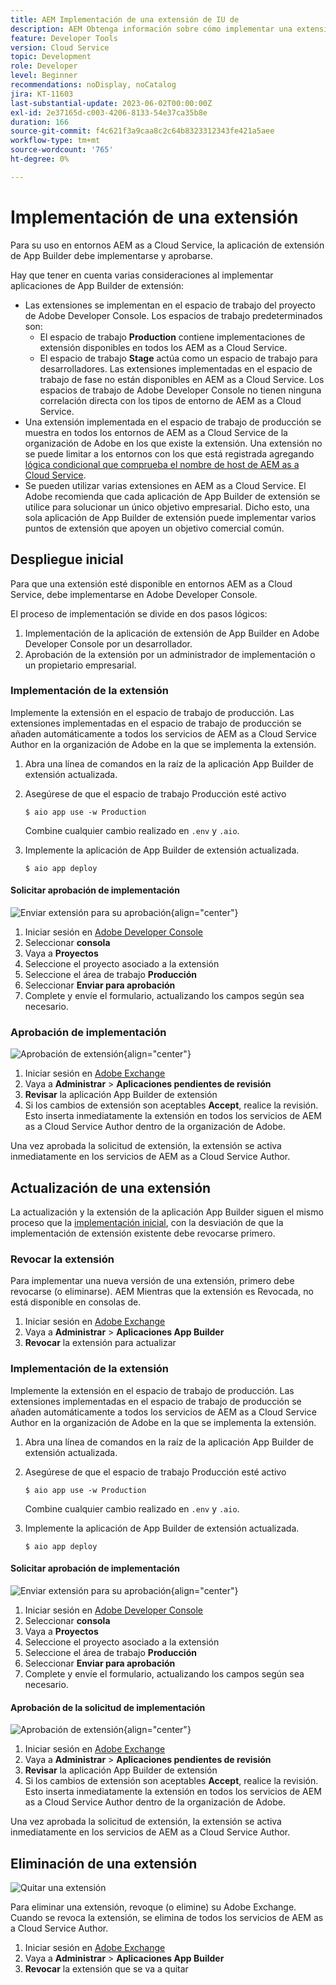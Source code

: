 ```yaml
---
title: AEM Implementación de una extensión de IU de
description: AEM Obtenga información sobre cómo implementar una extensión de IU de.
feature: Developer Tools
version: Cloud Service
topic: Development
role: Developer
level: Beginner
recommendations: noDisplay, noCatalog
jira: KT-11603
last-substantial-update: 2023-06-02T00:00:00Z
exl-id: 2e37165d-c003-4206-8133-54e37ca35b8e
duration: 166
source-git-commit: f4c621f3a9caa8c2c64b8323312343fe421a5aee
workflow-type: tm+mt
source-wordcount: '765'
ht-degree: 0%

---
```


# Implementación de una extensión

Para su uso en entornos AEM as a Cloud Service, la aplicación de extensión de App Builder debe implementarse y aprobarse.

Hay que tener en cuenta varias consideraciones al implementar aplicaciones de App Builder de extensión:

+ Las extensiones se implementan en el espacio de trabajo del proyecto de Adobe Developer Console. Los espacios de trabajo predeterminados son:
   + El espacio de trabajo __Production__ contiene implementaciones de extensión disponibles en todos los AEM as a Cloud Service.
   + El espacio de trabajo __Stage__ actúa como un espacio de trabajo para desarrolladores. Las extensiones implementadas en el espacio de trabajo de fase no están disponibles en AEM as a Cloud Service.
Los espacios de trabajo de Adobe Developer Console no tienen ninguna correlación directa con los tipos de entorno de AEM as a Cloud Service.
+ Una extensión implementada en el espacio de trabajo de producción se muestra en todos los entornos de AEM as a Cloud Service de la organización de Adobe en los que existe la extensión.
Una extensión no se puede limitar a los entornos con los que está registrada agregando [lógica condicional que comprueba el nombre de host de AEM as a Cloud Service](https://developer.adobe.com/uix/docs/guides/publication/#enabling-extension-only-on-specific-aem-environments).
+ Se pueden utilizar varias extensiones en AEM as a Cloud Service. El Adobe recomienda que cada aplicación de App Builder de extensión se utilice para solucionar un único objetivo empresarial. Dicho esto, una sola aplicación de App Builder de extensión puede implementar varios puntos de extensión que apoyen un objetivo comercial común.

## Despliegue inicial

Para que una extensión esté disponible en entornos AEM as a Cloud Service, debe implementarse en Adobe Developer Console.

El proceso de implementación se divide en dos pasos lógicos:

1. Implementación de la aplicación de extensión de App Builder en Adobe Developer Console por un desarrollador.
1. Aprobación de la extensión por un administrador de implementación o un propietario empresarial.

### Implementación de la extensión

Implemente la extensión en el espacio de trabajo de producción. Las extensiones implementadas en el espacio de trabajo de producción se añaden automáticamente a todos los servicios de AEM as a Cloud Service Author en la organización de Adobe en la que se implementa la extensión.

1. Abra una línea de comandos en la raíz de la aplicación App Builder de extensión actualizada.
1. Asegúrese de que el espacio de trabajo Producción esté activo

   ```shell
   $ aio app use -w Production
   ```

   Combine cualquier cambio realizado en `.env` y `.aio`.

1. Implemente la aplicación de App Builder de extensión actualizada.

   ```shell
   $ aio app deploy
   ```

#### Solicitar aprobación de implementación

![Enviar extensión para su aprobación](./assets/deploy/submit-for-approval.png){align="center"}

1. Iniciar sesión en [Adobe Developer Console](https://developer.adobe.com)
1. Seleccionar __consola__
1. Vaya a __Proyectos__
1. Seleccione el proyecto asociado a la extensión
1. Seleccione el área de trabajo __Producción__
1. Seleccionar __Enviar para aprobación__
1. Complete y envíe el formulario, actualizando los campos según sea necesario.

### Aprobación de implementación

![Aprobación de extensión](./assets/deploy/adobe-exchange.png){align="center"}

1. Iniciar sesión en [Adobe Exchange](https://exchange.adobe.com/)
1. Vaya a __Administrar__ > __Aplicaciones pendientes de revisión__
1. __Revisar__ la aplicación App Builder de extensión
1. Si los cambios de extensión son aceptables __Accept__, realice la revisión. Esto inserta inmediatamente la extensión en todos los servicios de AEM as a Cloud Service Author dentro de la organización de Adobe.

Una vez aprobada la solicitud de extensión, la extensión se activa inmediatamente en los servicios de AEM as a Cloud Service Author.

## Actualización de una extensión

La actualización y la extensión de la aplicación App Builder siguen el mismo proceso que la [implementación inicial](#initial-deployment), con la desviación de que la implementación de extensión existente debe revocarse primero.

### Revocar la extensión

Para implementar una nueva versión de una extensión, primero debe revocarse (o eliminarse). AEM Mientras que la extensión es Revocada, no está disponible en consolas de.

1. Iniciar sesión en [Adobe Exchange](https://exchange.adobe.com/)
1. Vaya a __Administrar__ > __Aplicaciones App Builder__
1. __Revocar__ la extensión para actualizar

### Implementación de la extensión

Implemente la extensión en el espacio de trabajo de producción. Las extensiones implementadas en el espacio de trabajo de producción se añaden automáticamente a todos los servicios de AEM as a Cloud Service Author en la organización de Adobe en la que se implementa la extensión.

1. Abra una línea de comandos en la raíz de la aplicación App Builder de extensión actualizada.
1. Asegúrese de que el espacio de trabajo Producción esté activo

   ```shell
   $ aio app use -w Production
   ```

   Combine cualquier cambio realizado en `.env` y `.aio`.

1. Implemente la aplicación de App Builder de extensión actualizada.

   ```shell
   $ aio app deploy
   ```

#### Solicitar aprobación de implementación

![Enviar extensión para su aprobación](./assets/deploy/submit-for-approval.png){align="center"}

1. Iniciar sesión en [Adobe Developer Console](https://developer.adobe.com)
1. Seleccionar __consola__
1. Vaya a __Proyectos__
1. Seleccione el proyecto asociado a la extensión
1. Seleccione el área de trabajo __Producción__
1. Seleccionar __Enviar para aprobación__
1. Complete y envíe el formulario, actualizando los campos según sea necesario.

#### Aprobación de la solicitud de implementación

![Aprobación de extensión](./assets/deploy/adobe-exchange.png){align="center"}

1. Iniciar sesión en [Adobe Exchange](https://exchange.adobe.com/)
1. Vaya a __Administrar__ > __Aplicaciones pendientes de revisión__
1. __Revisar__ la aplicación App Builder de extensión
1. Si los cambios de extensión son aceptables __Accept__, realice la revisión. Esto inserta inmediatamente la extensión en todos los servicios de AEM as a Cloud Service Author dentro de la organización de Adobe.

Una vez aprobada la solicitud de extensión, la extensión se activa inmediatamente en los servicios de AEM as a Cloud Service Author.

## Eliminación de una extensión

![Quitar una extensión](./assets/deploy/revoke.png)

Para eliminar una extensión, revoque (o elimine) su Adobe Exchange. Cuando se revoca la extensión, se elimina de todos los servicios de AEM as a Cloud Service Author.

1. Iniciar sesión en [Adobe Exchange](https://exchange.adobe.com/)
1. Vaya a __Administrar__ > __Aplicaciones App Builder__
1. __Revocar__ la extensión que se va a quitar
